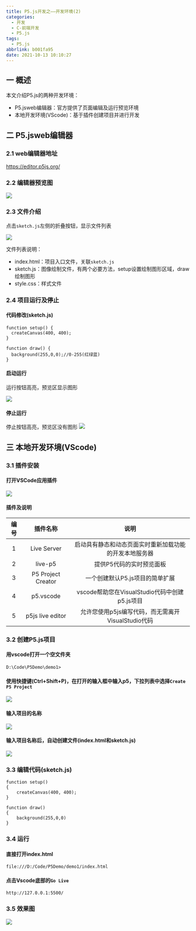 ```yaml
---
title: P5.js开发之——开发环境(2)
categories:
  - 开发
  - C-前端开发
  - P5.js
tags:
  - P5.js
abbrlink: b001fa95
date: 2021-10-13 10:10:27
---
```

## 一  概述

本文介绍P5.js的两种开发环境：

* P5.jsweb编辑器：官方提供了页面编辑及运行预览环境
* 本地开发环境(VScode)：基于插件创建项目并进行开发

<!--more-->

## 二 P5.jsweb编辑器

### 2.1 web编辑器地址

https://editor.p5js.org/

### 2.2 编辑器预览图

![][1]

### 2.3 文件介绍

点击`sketch.js`左侧的折叠按钮，显示文件列表

![][2]

文件列表说明：

* index.html：项目入口文件，关联`sketch.js`
* sketch.js：图像绘制文件，有两个必要方法，setup设置绘制图形区域，draw绘制图形
* style.css：样式文件

### 2.4 项目运行及停止

#### 代码修改(sketch.js)

```
function setup() {
  createCanvas(400, 400);
}

function draw() {
  background(255,0,0);//0-255(红绿蓝)
}
```

#### 启动运行

运行按钮高亮，预览区显示图形

![][3]

#### 停止运行

停止按钮高亮，预览区没有图形
![][4]

## 三 本地开发环境(VScode)

### 3.1 插件安装
#### 打开VSCode应用插件
![][5]
#### 插件及说明

| 编号 |      插件名称      |                          说明                          |
| :--: | :----------------: | :----------------------------------------------------: |
|  1   |    Live Server     | 启动具有静态和动态页面实时重新加载功能的开发本地服务器 |
|  2   |      live-p5       |                提供P5代码的实时预览面板                |
|  3   | P5 Project Creator |            一个创建默认P5.js项目的简单扩展             |
|  4   |     p5.vscode      |     vscode帮助您在VisualStudio代码中创建p5.js项目      |
|  5   |  p5js live editor  |   允许您使用p5js编写代码，而无需离开VisualStudio代码   |

### 3.2  创建P5.js项目

#### 用vscode打开一个空文件夹

```
D:\Code\P5Demo\demo1>
```

#### 使用快捷键(Ctrl+Shift+P)，在打开的输入框中输入p5，下拉列表中选择`Create P5 Project`
![][6]

#### 输入项目的名称
![][7]

#### 输入项目名称后，自动创建文件(index.html和sketch.js)
![][8]

### 3.3 编辑代码(sketch.js)

```
function setup() 
{
	createCanvas(400, 400);
}

function draw()
{
    background(255,0,0)
}
```

### 3.4 运行

#### 直接打开index.html

```
file:///D:/Code/P5Demo/demo1/index.html
```

#### 点击Vscode底部的`Go Live`

```
http://127.0.0.1:5500/
```

### 3.5 效果图
![][9]



[1]:https://cdn.jsdelivr.net/gh/PGzxc/CDN@master/blog-p5js/p5js-web-editor-open-default.png
[2]:https://cdn.jsdelivr.net/gh/PGzxc/CDN@master/blog-p5js/p5js-web-editor-project-files.png
[3]:https://cdn.jsdelivr.net/gh/PGzxc/CDN@master/blog-p5js/p5js-web-editor-run.png
[4]:https://cdn.jsdelivr.net/gh/PGzxc/CDN@master/blog-p5js/p5js-web-editor-stop.png
[5]:https://cdn.jsdelivr.net/gh/PGzxc/CDN@master/blog-p5js/p5js-vscode-plugin-search.png
[6]:https://cdn.jsdelivr.net/gh/PGzxc/CDN@master/blog-p5js/p5js-vscode-create-project-new-p5.png
[7]:https://cdn.jsdelivr.net/gh/PGzxc/CDN@master/blog-p5js/p5js-vscode-create-project-projectname.png
[8]:https://cdn.jsdelivr.net/gh/PGzxc/CDN@master/blog-p5js/p5js-vscode-create-project-create-files.png
[9]:https://cdn.jsdelivr.net/gh/PGzxc/CDN@master/blog-p5js/p5js-vscode-golive-run.png